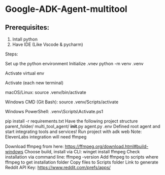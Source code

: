 # Google-ADK-Agent-multitool
## Prerequisites:
1. Intall python
2. Have IDE (Like Vscode & pycharm)
   
Steps:

Set up the python environment
Initialize .vnev python -m venv .venv

Activate virtual env

Activate (each new terminal)

macOS/Linux: source .venv/bin/activate

Windows CMD (Git Bash): source .venv/Scripts/activate

Windows PowerShell: .venv\Scripts\Activate.ps1

pip install -r requirements.txt
Have the following project structure
parent_folder/
    multi_tool_agent/
        __init__.py
        agent.py
        .env
Defined root agent and start integrating tools and services!
Run project with adk web
Note: ElevenLabs integration will need ffmpeg

Download ffmpeg from here: https://ffmpeg.org/download.html#build-windows
Choose build, install via CLI: winget install ffmpeg
Check installation via command line: ffmpeg -version
Add ffmpeg to scripts
where ffmpeg to get installation folder
Copy files to Scripts folder
Link to generate Reddit API Key: https://www.reddit.com/prefs/apps/

